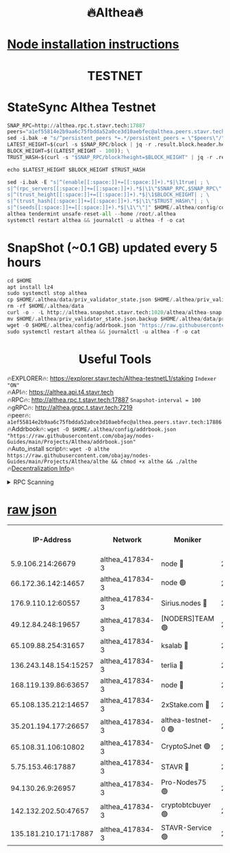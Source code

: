<h1 align="center"> 🔥Althea🔥</h1>

[Node installation instructions](https://github.com/obajay/nodes-Guides/tree/main/Projects/Althea)
=

<h1 align="center"> TESTNET</h1>

# StateSync Althea Testnet
```python
SNAP_RPC=http://althea.rpc.t.stavr.tech:17887
peers="a1ef55814e2b9aa6c75fbdda52a0ce3d10aebfec@althea.peers.stavr.tech:17886"
sed -i.bak -e "s/^persistent_peers *=.*/persistent_peers = \"$peers\"/" $HOME/.althea/config/config.toml
LATEST_HEIGHT=$(curl -s $SNAP_RPC/block | jq -r .result.block.header.height); \
BLOCK_HEIGHT=$((LATEST_HEIGHT - 100)); \
TRUST_HASH=$(curl -s "$SNAP_RPC/block?height=$BLOCK_HEIGHT" | jq -r .result.block_id.hash)

echo $LATEST_HEIGHT $BLOCK_HEIGHT $TRUST_HASH

sed -i.bak -E "s|^(enable[[:space:]]+=[[:space:]]+).*$|\1true| ; \
s|^(rpc_servers[[:space:]]+=[[:space:]]+).*$|\1\"$SNAP_RPC,$SNAP_RPC\"| ; \
s|^(trust_height[[:space:]]+=[[:space:]]+).*$|\1$BLOCK_HEIGHT| ; \
s|^(trust_hash[[:space:]]+=[[:space:]]+).*$|\1\"$TRUST_HASH\"| ; \
s|^(seeds[[:space:]]+=[[:space:]]+).*$|\1\"\"|" $HOME/.althea/config/config.toml
althea tendermint unsafe-reset-all --home /root/.althea
systemctl restart althea && journalctl -u althea -f -o cat
```
# SnapShot (~0.1 GB) updated every 5 hours
```python
cd $HOME
apt install lz4
sudo systemctl stop althea
cp $HOME/.althea/data/priv_validator_state.json $HOME/.althea/priv_validator_state.json.backup
rm -rf $HOME/.althea/data
curl -o - -L http://althea.snapshot.stavr.tech:1020/althea/althea-snap.tar.lz4 | lz4 -c -d - | tar -x -C $HOME/.althea --strip-components 2
mv $HOME/.althea/priv_validator_state.json.backup $HOME/.althea/data/priv_validator_state.json
wget -O $HOME/.althea/config/addrbook.json "https://raw.githubusercontent.com/obajay/nodes-Guides/main/Projects/Althea/addrbook.json"
sudo systemctl restart althea && journalctl -u althea -f -o cat
```
 <h1 align="center"> Useful Tools</h1>
 
🔥EXPLORER🔥: https://explorer.stavr.tech/Althea-testnetL1/staking        `Indexer "ON"` \
🔥API🔥:      https://althea.api.t4.stavr.tech \
🔥RPC🔥:      http://althea.rpc.t.stavr.tech:17887              `Snapshot-interval = 100` \
🔥gRPC🔥:     http://althea.grpc.t.stavr.tech:7219 \
🔥peer🔥:     `a1ef55814e2b9aa6c75fbdda52a0ce3d10aebfec@althea.peers.stavr.tech:17886` \
🔥Addrbook🔥: ```wget -O $HOME/.althea/config/addrbook.json "https://raw.githubusercontent.com/obajay/nodes-Guides/main/Projects/Althea/addrbook.json"``` \
🔥Auto_install script🔥:  `wget -O althe https://raw.githubusercontent.com/obajay/nodes-Guides/main/Projects/Althea/althe && chmod +x althe && ./althe` \
🔥[Decentralization Info](https://github.com/obajay/StateSync-snapshots/tree/main/Projects/Althea/Decentralization)🔥

<details>
<summary>RPC Scanning</summary>

<h2 align="center"> We scan nodes in real time every 4 hours. And we provide the final result of RPC endpoints.
We cannot influence the operation of these nodes in any way. </h2>


```python
If Voting Power is higher than 0 --> then the Node is a validator of the network and may be subject to attack and be a potential threat to the chain.
```
```python
We marked such validators with a red symbol
```

</details>

[raw json](https://rpc-check.althea.stavr.tech/althea/rpcalthea_result.json)
=

<table><tr><th>IP-Address</th><th>Network</th><th>Moniker</th><th>Latest Block Height</th><th>Earliest Block Height</th><th>Catching Up</th><th>Tx Index</th><th>Voting Power</th><th>Scan Time</th></tr><tr><td>5.9.106.214:26679</td><td>althea_417834-3</td><td>node 🔴</td><td>2836229</td><td>1</td><td>False</td><td>on</td><td>1475</td><td>2024-01-13T21:24:42.760159637UTC</td></tr><tr><td>66.172.36.142:14657</td><td>althea_417834-3</td><td>node 🟢</td><td>2836231</td><td>165</td><td>False</td><td>on</td><td>0</td><td>2024-01-13T21:24:53.325749042UTC</td></tr><tr><td>176.9.110.12:60557</td><td>althea_417834-3</td><td>Sirius.nodes 🔴</td><td>2836229</td><td>496001</td><td>False</td><td>on</td><td>1631</td><td>2024-01-13T21:24:41.227158230UTC</td></tr><tr><td>49.12.84.248:19657</td><td>althea_417834-3</td><td>[NODERS]TEAM 🟢</td><td>2836229</td><td>542401</td><td>False</td><td>off</td><td>0</td><td>2024-01-13T21:24:46.013862962UTC</td></tr><tr><td>65.109.88.254:31657</td><td>althea_417834-3</td><td>ksalab 🔴</td><td>2836229</td><td>1335001</td><td>False</td><td>off</td><td>1396</td><td>2024-01-13T21:24:43.244680305UTC</td></tr><tr><td>136.243.148.154:15257</td><td>althea_417834-3</td><td>terlia 🔴</td><td>2836228</td><td>1943001</td><td>False</td><td>on</td><td>1011</td><td>2024-01-13T21:24:38.597715876UTC</td></tr><tr><td>168.119.139.86:63657</td><td>althea_417834-3</td><td>node 🔴</td><td>2836229</td><td>1957001</td><td>False</td><td>on</td><td>1009</td><td>2024-01-13T21:24:41.944335074UTC</td></tr><tr><td>65.108.135.212:14657</td><td>althea_417834-3</td><td>2xStake.com 🔴</td><td>2836229</td><td>1973401</td><td>False</td><td>on</td><td>1866</td><td>2024-01-13T21:24:42.484034126UTC</td></tr><tr><td>35.201.194.177:26657</td><td>althea_417834-3</td><td>althea-testnet-0 🟢</td><td>2836231</td><td>2252701</td><td>False</td><td>on</td><td>0</td><td>2024-01-13T21:24:56.852311893UTC</td></tr><tr><td>65.108.31.106:10802</td><td>althea_417834-3</td><td>CryptoSJnet 🟢</td><td>2836229</td><td>2498001</td><td>False</td><td>on</td><td>0</td><td>2024-01-13T21:24:41.591651096UTC</td></tr><tr><td>5.75.153.46:17887</td><td>althea_417834-3</td><td>STAVR 🔴</td><td>2836231</td><td>2580801</td><td>False</td><td>on</td><td>2069</td><td>2024-01-13T21:24:55.681522065UTC</td></tr><tr><td>94.130.26.9:26957</td><td>althea_417834-3</td><td>Pro-Nodes75 🟢</td><td>2836228</td><td>2736228</td><td>False</td><td>on</td><td>0</td><td>2024-01-13T21:24:40.975966572UTC</td></tr><tr><td>142.132.202.50:47657</td><td>althea_417834-3</td><td>cryptobtcbuyer 🟢</td><td>2836230</td><td>2736230</td><td>False</td><td>off</td><td>0</td><td>2024-01-13T21:24:48.289405335UTC</td></tr><tr><td>135.181.210.171:17887</td><td>althea_417834-3</td><td>STAVR-Service 🟢</td><td>2836229</td><td>2834101</td><td>False</td><td>on</td><td>0</td><td>2024-01-13T21:24:43.675155430UTC</td></tr></table>
